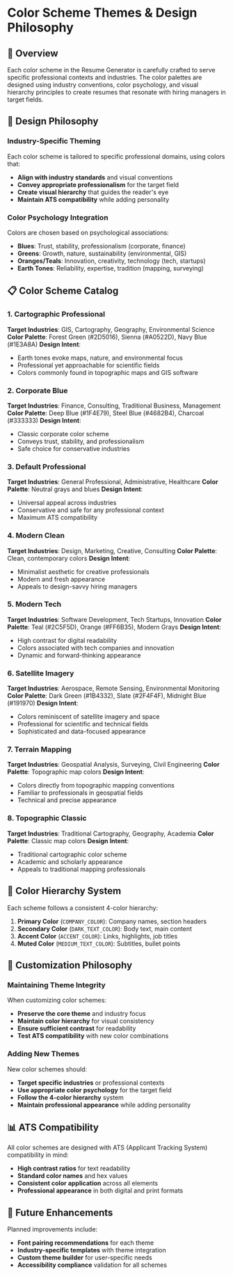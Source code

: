 # Color Scheme Themes & Design Philosophy

## 🎨 Overview

Each color scheme in the Resume Generator is carefully crafted to serve specific professional contexts and industries. The color palettes are designed using industry conventions, color psychology, and visual hierarchy principles to create resumes that resonate with hiring managers in target fields.

## 🎯 Design Philosophy

### Industry-Specific Theming
Each color scheme is tailored to specific professional domains, using colors that:
- **Align with industry standards** and visual conventions
- **Convey appropriate professionalism** for the target field
- **Create visual hierarchy** that guides the reader's eye
- **Maintain ATS compatibility** while adding personality

### Color Psychology Integration
Colors are chosen based on psychological associations:
- **Blues**: Trust, stability, professionalism (corporate, finance)
- **Greens**: Growth, nature, sustainability (environmental, GIS)
- **Oranges/Teals**: Innovation, creativity, technology (tech, startups)
- **Earth Tones**: Reliability, expertise, tradition (mapping, surveying)

## 📋 Color Scheme Catalog

### 1. **Cartographic Professional**
**Target Industries**: GIS, Cartography, Geography, Environmental Science
**Color Palette**: Forest Green (#2D5016), Sienna (#A0522D), Navy Blue (#1E3A8A)
**Design Intent**: 
- Earth tones evoke maps, nature, and environmental focus
- Professional yet approachable for scientific fields
- Colors commonly found in topographic maps and GIS software

### 2. **Corporate Blue**
**Target Industries**: Finance, Consulting, Traditional Business, Management
**Color Palette**: Deep Blue (#1F4E79), Steel Blue (#4682B4), Charcoal (#333333)
**Design Intent**:
- Classic corporate color scheme
- Conveys trust, stability, and professionalism
- Safe choice for conservative industries

### 3. **Default Professional**
**Target Industries**: General Professional, Administrative, Healthcare
**Color Palette**: Neutral grays and blues
**Design Intent**:
- Universal appeal across industries
- Conservative and safe for any professional context
- Maximum ATS compatibility

### 4. **Modern Clean**
**Target Industries**: Design, Marketing, Creative, Consulting
**Color Palette**: Clean, contemporary colors
**Design Intent**:
- Minimalist aesthetic for creative professionals
- Modern and fresh appearance
- Appeals to design-savvy hiring managers

### 5. **Modern Tech**
**Target Industries**: Software Development, Tech Startups, Innovation
**Color Palette**: Teal (#2C5F5D), Orange (#FF6B35), Modern Grays
**Design Intent**:
- High contrast for digital readability
- Colors associated with tech companies and innovation
- Dynamic and forward-thinking appearance

### 6. **Satellite Imagery**
**Target Industries**: Aerospace, Remote Sensing, Environmental Monitoring
**Color Palette**: Dark Green (#1B4332), Slate (#2F4F4F), Midnight Blue (#191970)
**Design Intent**:
- Colors reminiscent of satellite imagery and space
- Professional for scientific and technical fields
- Sophisticated and data-focused appearance

### 7. **Terrain Mapping**
**Target Industries**: Geospatial Analysis, Surveying, Civil Engineering
**Color Palette**: Topographic map colors
**Design Intent**:
- Colors directly from topographic mapping conventions
- Familiar to professionals in geospatial fields
- Technical and precise appearance

### 8. **Topographic Classic**
**Target Industries**: Traditional Cartography, Geography, Academia
**Color Palette**: Classic map colors
**Design Intent**:
- Traditional cartographic color scheme
- Academic and scholarly appearance
- Appeals to traditional mapping professionals

## 🎨 Color Hierarchy System

Each scheme follows a consistent 4-color hierarchy:

1. **Primary Color** (`COMPANY_COLOR`): Company names, section headers
2. **Secondary Color** (`DARK_TEXT_COLOR`): Body text, main content
3. **Accent Color** (`ACCENT_COLOR`): Links, highlights, job titles
4. **Muted Color** (`MEDIUM_TEXT_COLOR`): Subtitles, bullet points

## 🔄 Customization Philosophy

### Maintaining Theme Integrity
When customizing color schemes:
- **Preserve the core theme** and industry focus
- **Maintain color hierarchy** for visual consistency
- **Ensure sufficient contrast** for readability
- **Test ATS compatibility** with new color combinations

### Adding New Themes
New color schemes should:
- **Target specific industries** or professional contexts
- **Use appropriate color psychology** for the target field
- **Follow the 4-color hierarchy** system
- **Maintain professional appearance** while adding personality

## 📊 ATS Compatibility

All color schemes are designed with ATS (Applicant Tracking System) compatibility in mind:
- **High contrast ratios** for text readability
- **Standard color names** and hex values
- **Consistent color application** across all elements
- **Professional appearance** in both digital and print formats

## 🚀 Future Enhancements

Planned improvements include:
- **Font pairing recommendations** for each theme
- **Industry-specific templates** with theme integration
- **Custom theme builder** for user-specific needs
- **Accessibility compliance** validation for all schemes
